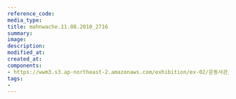 ```yaml
---
reference_code:
media_type:
title: mahnwache.11.08.2010_2716
summary:
image:
description:
modified_at:
created_at:
components:
- https://wwm3.s3.ap-northeast-2.amazonaws.com/exhibition/ex-02/운동사관/연대로희망을만들다/mahnwache.11.08.2010_2716.jpg
tags:
-
---
```

